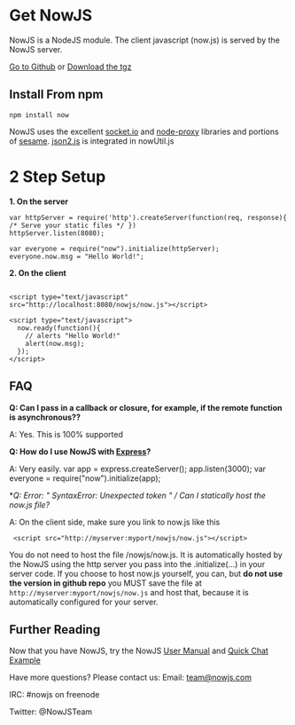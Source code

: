 Get NowJS
=========
NowJS is a NodeJS module. The client javascript (now.js) is served by the NowJS server.


<a href="https://github.com/Flotype/now/">Go to Github</a> or 
<a href="https://github.com/Flotype/now/tarball/master">Download the tgz</a>


Install From npm
----------------

`npm install now`



NowJS uses the excellent <a href="https://github.com/LearnBoost/Socket.IO-node">socket.io</a> and <a href="https://github.com/isaacs/node-proxy">node-proxy</a> libraries and portions of <a href="https://github.com/substack/node-sesame">sesame</a>. <a href="https://github.com/douglascrockford/JSON-js">json2.js</a> is integrated in nowUtil.js


2 Step Setup
==============

**1. On the server**

    
    var httpServer = require('http').createServer(function(req, response){ /* Serve your static files */ })
    httpServer.listen(8080);
    
    var everyone = require("now").initialize(httpServer);
    everyone.now.msg = "Hello World!";
    
**2. On the client**
<pre><code>
&lt;script type="text/javascript" src="http://localhost:8080/nowjs/now.js">&lt;/script>

&lt;script type="text/javascript"&gt;
  now.ready(function(){
    // alerts "Hello World!"
    alert(now.msg);
  });
&lt;/script>
</code></pre>

FAQ
-------

**Q: Can I pass in a callback or closure, for example, if the remote function is asynchronous??**

A: Yes. This is 100% supported


**Q: How do I use NowJS with [Express](https://github.com/visionmedia/express)?**

A: Very easily. 
    var app = express.createServer();
    app.listen(3000);
    var everyone = require("now").initialize(app);


**Q: Error: " SyntaxError: Unexpected token *" / Can I statically host the now.js file?**

A: On the client side, make sure you link to now.js like this

     <script src="http://myserver:myport/nowjs/now.js"></script>

You do not need to host the file /nowjs/now.js. It is automatically hosted by the NowJS using the http server you pass into the .initialize(...) in your server code. If you choose to host now.js yourself, you can, but **do not use the version in github repo** you MUST save the file at `http://myserver:myport/nowjs/now.js` and host that, because it is automatically configured for your server.

Further Reading
---------------

Now that you have NowJS, try the NowJS [User Manual](http://nowjs.com/doc) and [Quick Chat Example](http://nowjs.com/guide) 

Have more questions? Please contact us:
Email: team@nowjs.com

IRC: #nowjs on freenode

Twitter: @NowJSTeam
